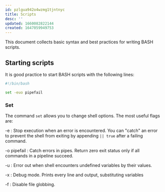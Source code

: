 ```yaml
---
id: pzlgua942o4wzmg1tjntnyc
title: Scripts
desc: ''
updated: 1660082822144
created: 1647059949753
---
```


This document collects basic syntax and best practices for writing
BASH scripts.

## Starting scripts

It is good practice to start BASH scripts with the following lines:

```bash
#!/bin/bash

set -euo pipefail
```
### Set

The command `set` allows you to change shell options. The most useful flags are:

-e
: Stop execution when an error is encountered.
You can "catch" an error to prevent the shell from exiting by appending `|| true` after a failing command.

-o pipefail
: Catch errors in pipes. Return zero exit status only if all commands in a pipeline succeed.

-u
: Error out when shell encounters undefined variables by their values.

-x
: Debug mode. Prints every line and output, substituting variables

-f
: Disable file globbing.

